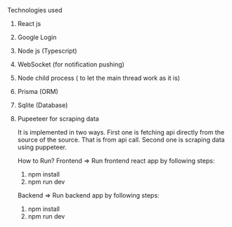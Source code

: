 Technologies used
1. React js
2. Google Login
3. Node js (Typescript)
4. WebSocket (for notification pushing)
5. Node child process ( to let the main thread work as it is)
6. Prisma (ORM)
7. Sqlite (Database)
8. Pupeeteer for scraping data

   It is implemented in two ways.
   First one is fetching api directly from the source of the source. That is from api call.
   Second one is scraping data using puppeteer.

   How to Run?
   Frontend => Run frontend react app by following steps:
     1. npm install
     2. npm run dev

   Backend => Run backend app by following steps:
     1. npm install
     2. npm run dev
